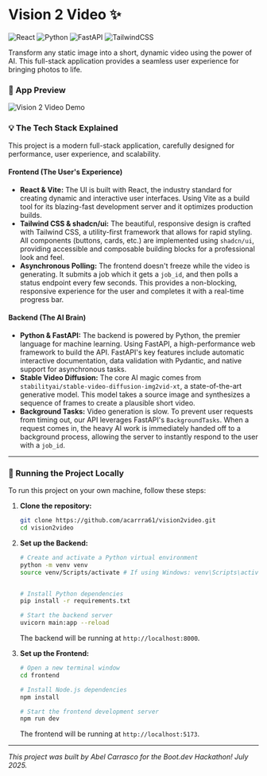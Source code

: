 # Vision 2 Video ✨

![React](https://img.shields.io/badge/react-%2320232a.svg?style=for-the-badge&logo=react&logoColor=%2361DAFB)
![Python](https://img.shields.io/badge/python-3670A0?style=for-the-badge&logo=python&logoColor=ffdd54)
![FastAPI](https://img.shields.io/badge/FastAPI-005571?style=for-the-badge&logo=fastapi)
![TailwindCSS](https://img.shields.io/badge/tailwindcss-%2338B2AC.svg?style=for-the-badge&logo=tailwind-css&logoColor=white)

Transform any static image into a short, dynamic video using the power of AI. This full-stack application provides a seamless user experience for bringing photos to life.

### 📸 App Preview

![Vision 2 Video Demo](assets/demo.gif)

### 💡 The Tech Stack Explained

This project is a modern full-stack application, carefully designed for performance, user experience, and scalability.

#### Frontend (The User's Experience)

*   **React & Vite:** The UI is built with React, the industry standard for creating dynamic and interactive user interfaces. Using Vite as a build tool for its blazing-fast development server and it optimizes production builds.
*   **Tailwind CSS & shadcn/ui:** The beautiful, responsive design is crafted with Tailwind CSS, a utility-first framework that allows for rapid styling. All components (buttons, cards, etc.) are implemented using `shadcn/ui`, providing accessible and composable building blocks for a professional look and feel.
*   **Asynchronous Polling:** The frontend doesn't freeze while the video is generating. It submits a job which it gets a `job_id`, and then polls a status endpoint every few seconds. This provides a non-blocking, responsive experience for the user and completes it with a real-time progress bar.

#### Backend (The AI Brain)

*   **Python & FastAPI:** The backend is powered by Python, the premier language for machine learning. Using FastAPI, a high-performance web framework to build the API. FastAPI's key features include automatic interactive documentation, data validation with Pydantic, and native support for asynchronous tasks.
*   **Stable Video Diffusion:** The core AI magic comes from `stabilityai/stable-video-diffusion-img2vid-xt`, a state-of-the-art generative model. This model takes a source image and synthesizes a sequence of frames to create a plausible short video.
*   **Background Tasks:** Video generation is slow. To prevent user requests from timing out, our API leverages FastAPI's `BackgroundTasks`. When a request comes in, the heavy AI work is immediately handed off to a background process, allowing the server to instantly respond to the user with a `job_id`.

---

### 🔧 Running the Project Locally

To run this project on your own machine, follow these steps:

1.  **Clone the repository:**
    ```bash
    git clone https://github.com/acarrra61/vision2video.git
    cd vision2video
    ```

2.  **Set up the Backend:**
    ```bash
    # Create and activate a Python virtual environment
    python -m venv venv
    source venv/Scripts/activate # If using Windows: venv\Scripts\activate
    

    # Install Python dependencies
    pip install -r requirements.txt

    # Start the backend server
    uvicorn main:app --reload
    ```
    The backend will be running at `http://localhost:8000`.

3.  **Set up the Frontend:**
    ```bash
    # Open a new terminal window
    cd frontend

    # Install Node.js dependencies
    npm install

    # Start the frontend development server
    npm run dev
    ```
    The frontend will be running at `http://localhost:5173`.

---

*This project was built by Abel Carrasco for the Boot.dev Hackathon! July 2025.*
